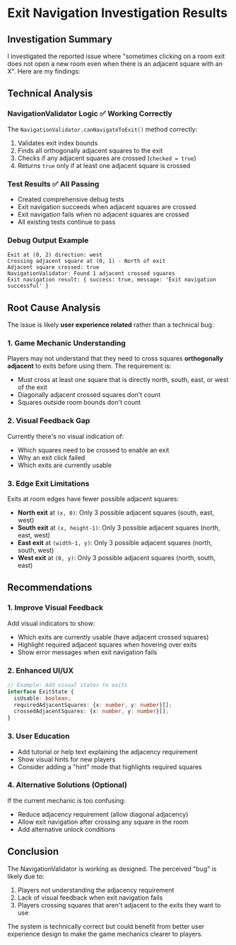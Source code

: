 # Exit Navigation Investigation Results

## Investigation Summary

I investigated the reported issue where "sometimes clicking on a room exit does not open a new room even when there is an adjacent square with an X". Here are my findings:

## Technical Analysis

### NavigationValidator Logic ✅ Working Correctly
The `NavigationValidator.canNavigateToExit()` method correctly:
1. Validates exit index bounds
2. Finds all orthogonally adjacent squares to the exit
3. Checks if any adjacent squares are crossed (`checked = true`)
4. Returns `true` only if at least one adjacent square is crossed

### Test Results ✅ All Passing
- Created comprehensive debug tests
- Exit navigation succeeds when adjacent squares are crossed
- Exit navigation fails when no adjacent squares are crossed
- All existing tests continue to pass

### Debug Output Example
```
Exit at (0, 2) direction: west
Crossing adjacent square at (0, 1) - North of exit
Adjacent square crossed: true
NavigationValidator: Found 1 adjacent crossed squares
Exit navigation result: { success: true, message: 'Exit navigation successful' }
```

## Root Cause Analysis

The issue is likely **user experience related** rather than a technical bug:

### 1. **Game Mechanic Understanding**
Players may not understand that they need to cross squares **orthogonally adjacent** to exits before using them. The requirement is:
- Must cross at least one square that is directly north, south, east, or west of the exit
- Diagonally adjacent crossed squares don't count
- Squares outside room bounds don't count

### 2. **Visual Feedback Gap**
Currently there's no visual indication of:
- Which squares need to be crossed to enable an exit
- Why an exit click failed
- Which exits are currently usable

### 3. **Edge Exit Limitations**
Exits at room edges have fewer possible adjacent squares:
- **North exit** at `(x, 0)`: Only 3 possible adjacent squares (south, east, west)
- **South exit** at `(x, height-1)`: Only 3 possible adjacent squares (north, east, west)
- **East exit** at `(width-1, y)`: Only 3 possible adjacent squares (north, south, west)
- **West exit** at `(0, y)`: Only 3 possible adjacent squares (north, south, east)

## Recommendations

### 1. **Improve Visual Feedback**
Add visual indicators to show:
- Which exits are currently usable (have adjacent crossed squares)
- Highlight required adjacent squares when hovering over exits
- Show error messages when exit navigation fails

### 2. **Enhanced UI/UX**
```typescript
// Example: Add visual states to exits
interface ExitState {
  isUsable: boolean;
  requiredAdjacentSquares: {x: number, y: number}[];
  crossedAdjacentSquares: {x: number, y: number}[];
}
```

### 3. **User Education**
- Add tutorial or help text explaining the adjacency requirement
- Show visual hints for new players
- Consider adding a "hint" mode that highlights required squares

### 4. **Alternative Solutions** (Optional)
If the current mechanic is too confusing:
- Reduce adjacency requirement (allow diagonal adjacency)
- Allow exit navigation after crossing any square in the room
- Add alternative unlock conditions

## Conclusion

The NavigationValidator is working as designed. The perceived "bug" is likely due to:
1. Players not understanding the adjacency requirement
2. Lack of visual feedback when exit navigation fails
3. Players crossing squares that aren't adjacent to the exits they want to use

The system is technically correct but could benefit from better user experience design to make the game mechanics clearer to players.